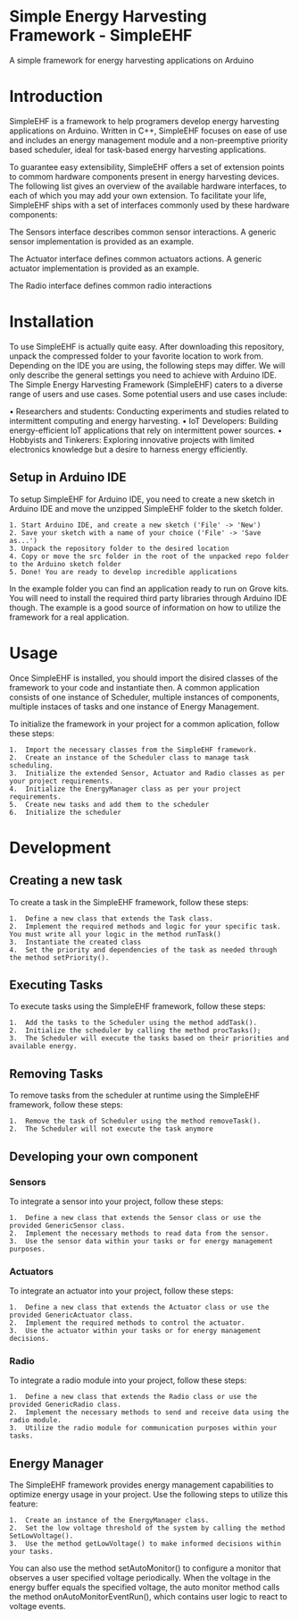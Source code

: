 # Simple Energy Harvesting Framework - SimpleEHF
A simple framework for energy harvesting applications on Arduino

# Introduction

SimpleEHF is a framework to help programers develop energy harvesting applications on Arduino. Written in C++, SimpleEHF focuses on ease of use and includes an energy management module and a non-preemptive priority based scheduler, ideal for task-based energy harvesting applications.

To guarantee easy extensibility, SimpleEHF offers a set of extension points to commom hardware components present in energy harvesting devices. The following list gives an overview of the available hardware interfaces, to each of which you may add your own extension. To facilitate your life, SimpleEHF ships with a set of interfaces commonly used by these hardware components: 

The Sensors interface describes common sensor interactions. A generic sensor implementation is provided as an example.

The Actuator interface defines common actuators actions. A generic actuator implementation is provided as an example.

The Radio interface defines common radio interactions


# Installation

To use SimpleEHF is actually quite easy. After downloading this repository, unpack the compressed folder to your favorite location to work from. Depending on the IDE you are using, the following steps may differ. We will only describe the general settings you need to achieve with Arduino IDE. The Simple Energy Harvesting Framework (SimpleEHF) caters to a diverse range of users and use cases. Some potential users and use cases include:

•	Researchers and students: Conducting experiments and studies related to intermittent computing and energy harvesting.
•	IoT Developers: Building energy-efficient IoT applications that rely on intermittent power sources.
•	Hobbyists and Tinkerers: Exploring innovative projects with limited electronics knowledge but a desire to harness energy efficiently.

## Setup in Arduino IDE
 To setup SimpleEHF for Arduino IDE, you need to create a new sketch in Arduino IDE and move the unzipped SimpleEHF folder to the sketch folder. 
 
    1. Start Arduino IDE, and create a new sketch ('File' -> 'New') 
    2. Save your sketch with a name of your choice ('File' -> 'Save as...') 
    3. Unpack the repository folder to the desired location
    4. Copy or move the src folder in the root of the unpacked repo folder to the Arduino sketch folder
    5. Done! You are ready to develop incredible applications

In the example folder you can find an application ready to run on Grove kits. You will need to install the required third party libraries through Arduino IDE though. The example is a good source of information on how to utilize the framework for a real application.  

# Usage


Once SimpleEHF is installed, you should import the disired classes of the framework to your code and instantiate then. A common application consists of one instance of Scheduler, multiple instances of components, multiple instaces of tasks and one instance of Energy Management.

To initialize the framework in your project for a common aplication, follow these steps:

    1.	Import the necessary classes from the SimpleEHF framework.
    2.	Create an instance of the Scheduler class to manage task scheduling.	
    3.	Initialize the extended Sensor, Actuator and Radio classes as per your project requirements.
    4.  Initialize the EnergyManager class as per your project requirements.
    5.  Create new tasks and add them to the scheduler
    6.  Initialize the scheduler


# Development

## Creating a new task

To create a task in the SimpleEHF framework, follow these steps:

    1.	Define a new class that extends the Task class.
    2.	Implement the required methods and logic for your specific task. You must write all your logic in the method runTask() 
    3.	Instantiate the created class
    4.	Set the priority and dependencies of the task as needed through the method setPriority().


## Executing Tasks

To execute tasks using the SimpleEHF framework, follow these steps:

    1.	Add the tasks to the Scheduler using the method addTask().
    2.	Initialize the scheduler by calling the method procTasks();
    3.	The Scheduler will execute the tasks based on their priorities and available energy.


## Removing Tasks

To remove tasks from the scheduler at runtime using the SimpleEHF framework, follow these steps:

    1.	Remove the task of Scheduler using the method removeTask().
    2.	The Scheduler will not execute the task anymore



## Developing your own component

### Sensors

To integrate a sensor into your project, follow these steps:

    1.	Define a new class that extends the Sensor class or use the provided GenericSensor class.
    2.	Implement the necessary methods to read data from the sensor.
    3.	Use the sensor data within your tasks or for energy management purposes.


### Actuators

To integrate an actuator into your project, follow these steps:

    1.	Define a new class that extends the Actuator class or use the provided GenericActuator class.
    2.	Implement the required methods to control the actuator.
    3.	Use the actuator within your tasks or for energy management decisions.


### Radio

To integrate a radio module into your project, follow these steps:

    1.	Define a new class that extends the Radio class or use the provided GenericRadio class.
    2.	Implement the necessary methods to send and receive data using the radio module.
    3.	Utilize the radio module for communication purposes within your tasks.


## Energy Manager

The SimpleEHF framework provides energy management capabilities to optimize energy usage in your project. Use the following steps to utilize this feature:

    1.	Create an instance of the EnergyManager class.
    2.	Set the low voltage threshold of the system by calling the method SetLowVoltage().
    3.	Use the method getLowVoltage() to make informed decisions within your tasks. 

You can also use the method setAutoMonitor() to configure a monitor that observes a user specified voltage periodically. When the voltage in the energy buffer equals the specified voltage, the auto monitor method calls the method onAutoMonitorEventRun(), which contains user logic to react to voltage events.   

